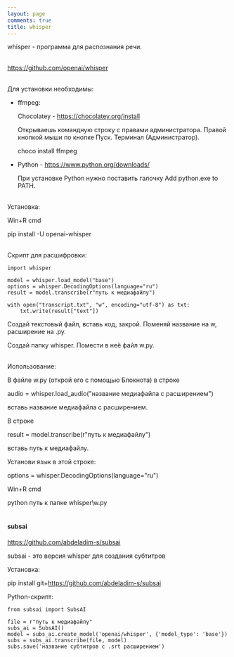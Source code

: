 ```yaml
---
layout: page
comments: true
title: whisper
---
```


whisper - программа для распознания речи.
<br><br>

<https://github.com/openai/whisper>
<br><br>

Для установки необходимы:

* ffmpeg:

	Chocolatey - <https://chocolatey.org/install>

	Открываешь командную строку с правами администратора. Правой кнопкой мыши по кнопке Пуск. Терминал (Администратор).

	choco install ffmpeg

* Python - <https://www.python.org/downloads/>

	При установке Python нужно поставить галочку Add python.exe to PATH.
<br><br>

Установка:

Win+R cmd

pip install -U openai-whisper
<br><br>

Cкрипт для расшифровки:

```
import whisper

model = whisper.load_model("base")
options = whisper.DecodingOptions(language="ru")
result = model.transcribe(r"путь к медиафайлу")

with open("transcript.txt", "w", encoding="utf-8") as txt:
    txt.write(result["text"])
```

Создай текстовый файл, вставь код, закрой. Поменяй название на w, расширение на .py.

Создай папку whisper. Помести в неё файл w.py.
<br><br>

Использование:

В файле w.py (открой его с помощью Блокнота) в строке

audio = whisper.load_audio("название медиафайла с расширением")

вставь название медиафайла с расширением.

В строке

result = model.transcribe(r"путь к медиафайлу")

вставь путь к медиафайлу.

Установи язык в этой строке:

options = whisper.DecodingOptions(language="ru")

Win+R cmd

python путь к папке whisper\w.py
<br><br>

#### subsai

<https://github.com/abdeladim-s/subsai>

subsai - это версия whisper для создания субтитров

Установка:

pip install git+https://github.com/abdeladim-s/subsai

Python-cкрипт:

```
from subsai import SubsAI

file = r"путь к медиафайлу"
subs_ai = SubsAI()
model = subs_ai.create_model('openai/whisper', {'model_type': 'base'})
subs = subs_ai.transcribe(file, model)
subs.save('название субтитров c .srt расширением')
```
